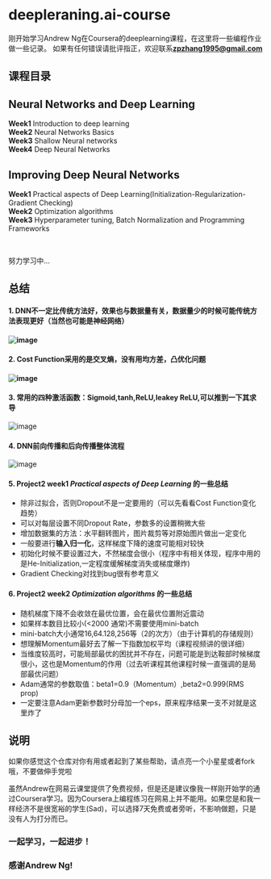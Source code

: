 # deepleraning.ai-course
刚开始学习Andrew Ng在Coursera的deeplearning课程，在这里将一些编程作业做一些记录。
如果有任何错误请批评指正，欢迎联系**zpzhang1995@gmail.com**

## 课程目录
## Neural Networks and Deep Learning
   **Week1** Introduction to deep learning   
   **Week2** Neural Networks Basics   
   **Week3** Shallow Neural networks    
   **Week4** Deep Neural Networks 

## Improving Deep Neural Networks
   **Week1** Practical aspects of Deep Learning(Initialization-Regularization-Gradient Checking)  
   **Week2** Optimization algorithms  
   **Week3** Hyperparameter tuning, Batch Normalization and Programming Frameworks
   
    
           
        
      
   努力学习中...

## 总结
#### 1. DNN不一定比传统方法好，效果也与数据量有关，数据量少的时候可能传统方法表现更好（当然也可能是神经网络）
####  ![image](https://github.com/JudasDie/deeplearning.ai-course/raw/master/images_md/DataScalevsMethod.png)   

#### 2. Cost Function采用的是交叉熵，没有用均方差，凸优化问题
####  ![image](https://github.com/JudasDie/deeplearning.ai-course/raw/master/images_md/CostFunction.png)    

#### 3. 常用的四种激活函数：Sigmoid,tanh,ReLU,leakey ReLU,可以推到一下其求导
![image](https://github.com/JudasDie/deeplearning.ai-course/raw/master/images_md/ActivationFunction.png)   

#### 4. DNN前向传播和后向传播整体流程
![image](https://github.com/JudasDie/deeplearning.ai-course/raw/master/images_md/Propagation.png)   

#### 5. Project2 week1 *Practical aspects of Deep Learning* 的一些总结
- 除非过拟合，否则Dropout不是一定要用的（可以先看看Cost Function变化趋势）
- 可以对每层设置不同Dropout Rate，参数多的设置稍微大些 
- 增加数据集的方法：水平翻转图片，图片裁剪等对原始图片做出一定变化  
- 一般要进行**输入归一化**，这样梯度下降的速度可能相对较快  
- 初始化时候不要设置过大，不然梯度会很小（程序中有相关体现，程序中用的是He-Initialization,一定程度缓解梯度消失或梯度爆炸)  
- Gradient Checking对找到bug很有参考意义 

#### 6. Project2 week2 *Optimization algorithms* 的一些总结
- 随机梯度下降不会收敛在最优位置，会在最优位置附近震动
- 如果样本数目比较小(<2000 通常)不需要使用mini-batch
- mini-batch大小通常16,64.128,256等（2的次方）（由于计算机的存储规则）
- 想理解Momentum最好去了解一下指数加权平均（课程视频讲的很详细）
- 当维度较高时，可能局部最优的困扰并不存在，问题可能是到达鞍部时候梯度很小，这也是Momentum的作用（过去听课程其他课程时候一直强调的是局部最优问题）
- Adam通常的参数取值：beta1=0.9（Momentum）,beta2=0.999(RMS prop) 
- 一定要注意Adam更新参数时分母加一个eps，原来程序结果一支不对就是这里炸了

## 说明
如果你感觉这个仓库对你有用或者起到了某些帮助，请点亮一个小星星或者fork哦，不要做伸手党啦  

虽然Andrew在网易云课堂提供了免费视频，但是还是建议像我一样刚开始学的通过Coursera学习。因为Coursera上编程练习在网易上并不能用。如果您是和我一样经济不是很宽裕的学生(Sad)，可以选择7天免费或者旁听，不影响做题，只是没有人为打分而已。


### 一起学习，一起进步！
### 感谢Andrew Ng!
